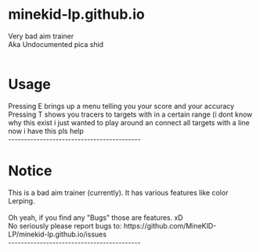 # minekid-lp.github.io
Very bad aim trainer<br>
Aka Undocumented pica shid<br>
<br>
<h1>Usage</h1>
Pressing E brings up a menu telling you your score and your accuracy
Pressing T shows you tracers to targets with in a certain range (i dont know why this exist i just wanted to play around an connect all targets with a line now i have this pls help<br>
------------------------------------------<br>
<h1>Notice</h1>
This is a bad aim trainer (currently). It has various features like color Lerping.<br>
<br>
Oh yeah, if you find any "Bugs" those are features. xD<br>
No seriously please report bugs to: https://github.com/MineKID-LP/minekid-lp.github.io/issues<br>
------------------------------------------<br>
